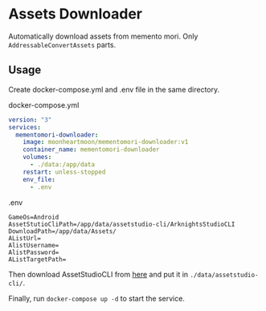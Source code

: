 # Assets Downloader

Automatically download assets from memento mori. Only `AddressableConvertAssets` parts.

## Usage

Create docker-compose.yml and .env file in the same directory.

docker-compose.yml
```yaml
version: "3"
services:
  mementomori-downloader:
    image: moonheartmoon/mementomori-downloader:v1
    container_name: mementomori-downloader
    volumes:
      - ./data:/app/data
    restart: unless-stopped
    env_file:
      - .env
```

.env

```env
GameOs=Android
AssetStutioCliPath=/app/data/assetstudio-cli/ArknightsStudioCLI
DownloadPath=/app/data/Assets/
AListUrl=
AlistUsername=
AlistPassword=
AListTargetPath=
```

Then download AssetStudioCLI from [here](https://github.com/aelurum/AssetStudio/releases) and put it in `./data/assetstudio-cli/`.

Finally, run `docker-compose up -d` to start the service.